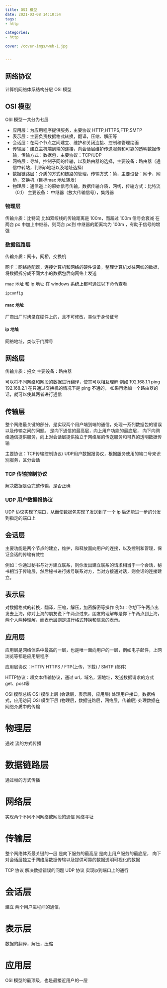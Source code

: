 ```yaml
---
title: OSI 模型
date: 2021-03-08 14:10:54
tags:
- http

categories:
- http

cover: /cover-imgs/web-1.jpg


---
```

## 网络协议 

计算机网络体系结构分层
OSI 模型
<!-- more -->

## OSI 模型
OSI 模型一共分为七层

+ 应用层：为应用程序提供服务，主要协议 HTTP,HTTPS,FTP,SMTP
+ 表示层：主要负责数据格式转换，翻译，压缩、解压等
+ 会话层：在两个节点之间建立、维护和关闭连接、控制和管理绘画
+ 传输层：建立主机端到端的连接，向会话层维护传送服务和可靠的透明数据传输，传输方式：数据包，主要协议：TCP/UDP
+ 网络层：寻址，控制子网的传输，以及路由器的选择，主要设备：路由器（通信中转站，判断ip地址以及地址选择）
+ 数据链路层：介质的方式和链路的管理，传输方式：帧，主要设备：网卡，网桥，交换机（目标max 地址转发）
+ 物理层：通信道上的原始信号传输，数据传输介质，网线，传输方式：比特流（0,1） 主要设备： 中继器（放大传输信号），集线器

### 物理层
传输介质：比特流
比如双绞线的传输距离是 100m，而超过 100m 信号会衰减
在两台 pc 中加上中继器，则两台 pc到 中继器的距离均为 100m ，有助于信号的增强

### 数据链路层
传输介质：网卡，网桥，交换机

网卡：网络适配器，连接计算机和网络的硬件设备，整理计算机发往网线的数据，将数据拆分成不同大小的数据包后向网络上发送

mac 地址 和 ip 地址 在 windows 系统上都可通过以下命令查看

```
ipconfig
```

#### mac 地址
厂商出厂时烤录在硬件上的，且不可修改，类似于身份证号

#### ip 地址
网络地址，类似于门牌号

## 网络层
传输介质：报文
主要设备：路由器

可以将不同网络和网段的数据进行翻译，使其可以相互理解
例如 
192.168.1.1 ping 192.168.2.1 在只通过交换机的情况下是 ping 不通的，
如果再添加一个路由器的话，就可以使其两者进行通信

## 传输层
整个网络最关键的部分，是实现两个用户端到端的通信，处理一系列数据包的错误以及传输之间的问题。
是向下通信的最高层，向上用户功能的最底层，
向下向网络通信提供服务，向上对会话层提供独立于网络层的传送服务和可靠的透明数据传输

主要协议：TCP传输控制协议/ UDP用户数据报协议，根据服务使用的端口号来识别服务，区分会话

### TCP 传输控制协议
解决数据是否完整传输，是否正确

### UDP 用户数据报协议
UDP 协议实现了端口，从而使数据包实现了发送到了一个 ip 后还能进一步的分发到指定的端口上

## 会话层
主要功能是两个节点的建立，维护，和释放面向用户的连接，以及控制和管理，保证会话的传输有效性


例如：你通过秘书与对方建立联系，则你发出建立联系的请求相当于一个会话，秘书相当于传输层，然后秘书进行拨号联系对方，当对方接通对话，则会话的连接建立。

<!-- 例如：老板通过其它渠道看到一份简历不错，老板让人事去联系这个人，约个时间面试。
此时，老板告诉人事去联系面试者这个过程，其实就相当于一个会话
而人事再去联系应聘者这个过程，相当于传输层的整个流程，当对方 -->

## 表示层
对数据格式的转换，翻译，压缩，解压，加密解密等操作
例如：你想下午两点出发去上海，你对上海的朋友说下午两点过来，朋友的理解却是你下午两点到上海，两个人两种理解，而表示层则是进行格式转换和信息的表示。  


## 应用层
应用层是网络体系中最高的一层，也是唯一面向用户的一层，例如电子邮件，上网浏览等都是应用层程序

应用层协议：HTTP/ HTTPS / FTP(上传，下载) / SMTP (邮件)

HTTP协议：超文本传输协议，通过 url，域名，源地址，发送数据请求的方式get、post等

OSI 模型总结
OSI 模型上层 (会话层，表示层，应用层) 处理用户接口，数据格式，应用访问
OSI 模型下层 (物理层，数据链路层，网络层，传输层) 处理数据在网络介质中的传输



# 物理层
通过 流的方式传播

# 数据链路层
通过帧的方式传播

# 网络层
实现两个不同不同网络或网段的通信
网络寻址

# 传输层
整个网络体系最关键的一层
是向下服务的最高层
是向上用户服务的最底层，
向下对会话层独立于网络层数据传输以及提供可靠的数据透明可视化的数据

TCP 协议 解决数据错误的问题
UDP 协议 实现ip到端口上的通行

# 会话层
建立 两个用户进程间的通信，

# 表示层
数据的翻译，解压，压缩

# 应用层
OSI 模型的最顶级，也是最接近用户的一层

















